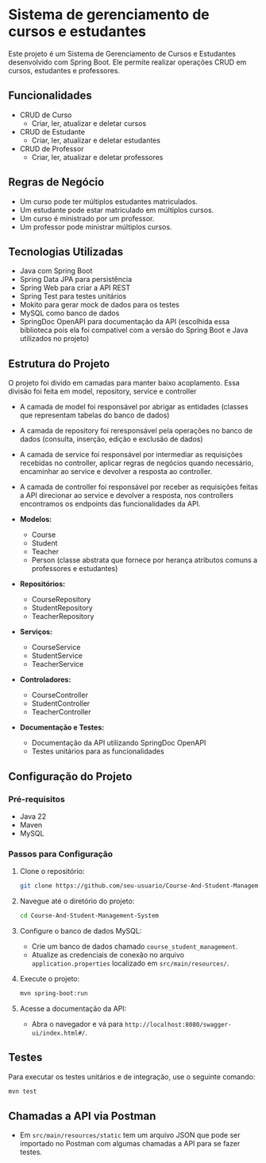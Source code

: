 # Sistema de gerenciamento de cursos e estudantes

Este projeto é um Sistema de Gerenciamento de Cursos e Estudantes desenvolvido com Spring Boot. Ele permite realizar operações CRUD em cursos, estudantes e professores.

## Funcionalidades

- CRUD de Curso
  - Criar, ler, atualizar e deletar cursos
- CRUD de Estudante
  - Criar, ler, atualizar e deletar estudantes
- CRUD de Professor
  - Criar, ler, atualizar e deletar professores

## Regras de Negócio

- Um curso pode ter múltiplos estudantes matriculados.
- Um estudante pode estar matriculado em múltiplos cursos.
- Um curso é ministrado por um professor.
- Um professor pode ministrar múltiplos cursos.

## Tecnologias Utilizadas

- Java com Spring Boot
- Spring Data JPA para persistência
- Spring Web para criar a API REST
- Spring Test para testes unitários
- Mokito para gerar mock de dados para os testes
- MySQL como banco de dados
- SpringDoc OpenAPI para documentação da API (escolhida essa biblioteca pois ela foi compativel com a versão do Spring Boot e Java utilizados no projeto)

## Estrutura do Projeto

O projeto foi divido em camadas para manter baixo acoplamento. Essa divisão foi feita em model, repository, service e controller
- A camada de model foi responsável por abrigar as entidades (classes que representam tabelas do banco de dados)
- A camada de repository foi reresponsável pela operações no banco de dados (consulta, inserção, edição e exclusão de dados)
- A camada de service foi responsável por intermediar as requisições recebidas no controller, aplicar regras de negócios quando necessário, encaminhar ao service e devolver a resposta ao controller.
- A camada de controller foi responsável por receber as requisições feitas a API direcionar ao service e devolver a resposta, nos controllers encontramos os endpoints das funcionalidades da API.

- **Modelos:**
  - Course
  - Student
  - Teacher
  - Person (classe abstrata que fornece por herança atributos comuns a professores e estudantes)
- **Repositórios:**
  - CourseRepository
  - StudentRepository
  - TeacherRepository
- **Serviços:**
  - CourseService
  - StudentService
  - TeacherService
- **Controladores:**
  - CourseController
  - StudentController
  - TeacherController
- **Documentação e Testes:**
  - Documentação da API utilizando SpringDoc OpenAPI
  - Testes unitários para as funcionalidades

## Configuração do Projeto

### Pré-requisitos

- Java 22
- Maven
- MySQL

### Passos para Configuração

1. Clone o repositório:
    ```bash
    git clone https://github.com/seu-usuario/Course-And-Student-Management-System.git
    ```

2. Navegue até o diretório do projeto:
    ```bash
    cd Course-And-Student-Management-System
    ```

3. Configure o banco de dados MySQL:
    - Crie um banco de dados chamado `course_student_management`.
    - Atualize as credenciais de conexão no arquivo `application.properties` localizado em `src/main/resources/`.

4. Execute o projeto:
    ```bash
    mvn spring-boot:run
    ```

5. Acesse a documentação da API:
    - Abra o navegador e vá para `http://localhost:8080/swagger-ui/index.html#/`.

## Testes

Para executar os testes unitários e de integração, use o seguinte comando:
```bash
mvn test
```

## Chamadas a API via Postman

- Em `src/main/resources/static` tem um arquivo JSON que pode ser importado no Postman com algumas chamadas a API para se fazer testes.
